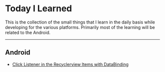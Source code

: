 # Today I Learned
This is the collection of the small things that I learn in the daily basis while developing for the various platforms. Primarily most of the learning will be related to the Android.

---
## Android

* [Click Listener in the Recyclerview Items with DataBinding](/Android/onclick_databinding.md)
